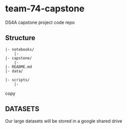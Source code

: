 # team-74-capstone
DS4A capstone project code repo 


## Structure
```
|- notebooks/
    |- 
|- capstone/
    |-
|- README.md
|- data/
    
|- scripts/
    |-

```
copy

## DATASETS
Our large datasets will be stored in a google shared drive
